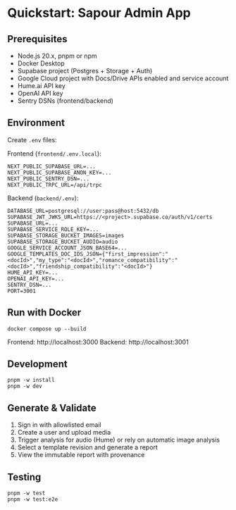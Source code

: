 # Quickstart: Sapour Admin App

## Prerequisites

- Node.js 20.x, pnpm or npm
- Docker Desktop
- Supabase project (Postgres + Storage + Auth)
- Google Cloud project with Docs/Drive APIs enabled and service account
- Hume.ai API key
- OpenAI API key
- Sentry DSNs (frontend/backend)

## Environment

Create `.env` files:

Frontend (`frontend/.env.local`):

```
NEXT_PUBLIC_SUPABASE_URL=...
NEXT_PUBLIC_SUPABASE_ANON_KEY=...
NEXT_PUBLIC_SENTRY_DSN=...
NEXT_PUBLIC_TRPC_URL=/api/trpc
```

Backend (`backend/.env`):

```
DATABASE_URL=postgresql://user:pass@host:5432/db
SUPABASE_JWT_JWKS_URL=https://<project>.supabase.co/auth/v1/certs
SUPABASE_URL=...
SUPABASE_SERVICE_ROLE_KEY=...
SUPABASE_STORAGE_BUCKET_IMAGES=images
SUPABASE_STORAGE_BUCKET_AUDIO=audio
GOOGLE_SERVICE_ACCOUNT_JSON_BASE64=...
GOOGLE_TEMPLATES_DOC_IDS_JSON={"first_impression":"<docId>","my_type":"<docId>","romance_compatibility":"<docId>","friendship_compatibility":"<docId>"}
HUME_API_KEY=...
OPENAI_API_KEY=...
SENTRY_DSN=...
PORT=3001
```

## Run with Docker

```
docker compose up --build
```

Frontend: http://localhost:3000 Backend: http://localhost:3001

## Development

```
pnpm -w install
pnpm -w dev
```

## Generate & Validate

1. Sign in with allowlisted email
2. Create a user and upload media
3. Trigger analysis for audio (Hume) or rely on automatic image analysis
4. Select a template revision and generate a report
5. View the immutable report with provenance

## Testing

```
pnpm -w test
pnpm -w test:e2e
```
